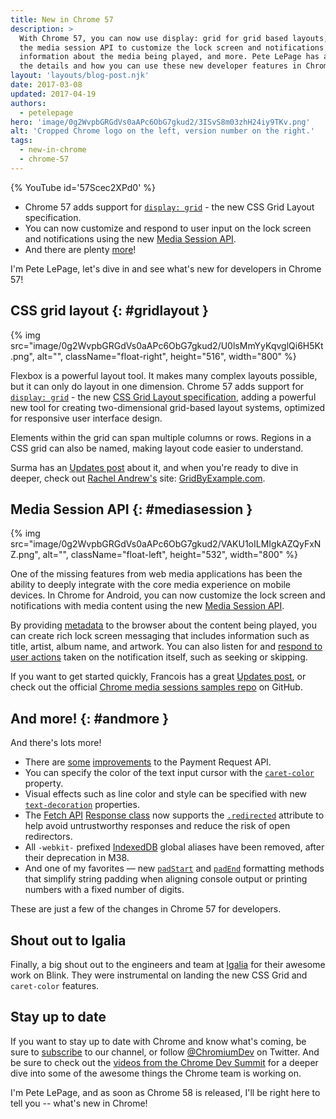 ```yaml
---
title: New in Chrome 57
description: >
  With Chrome 57, you can now use display: grid for grid based layouts, use
  the media session API to customize the lock screen and notifications with
  information about the media being played, and more. Pete LePage has all
  the details and how you can use these new developer features in Chrome 57!
layout: 'layouts/blog-post.njk'
date: 2017-03-08
updated: 2017-04-19
authors:
  - petelepage
hero: 'image/0g2WvpbGRGdVs0aAPc6ObG7gkud2/3ISvS8m03zhH24iy9TKv.png'
alt: 'Cropped Chrome logo on the left, version number on the right.'
tags:
  - new-in-chrome
  - chrome-57
---
```


{% YouTube id='57Scec2XPd0' %}

* Chrome 57 adds support for [`display: grid`](#gridlayout) - the new
  CSS Grid Layout specification.
* You can now customize and respond to user input on the lock screen and
  notifications using the new [Media Session API](#mediasession).
* And there are plenty [more](#andmore)!

I'm Pete LePage, let's dive in and see what's new for developers in Chrome 57!

## CSS grid layout {: #gridlayout }

{% img src="image/0g2WvpbGRGdVs0aAPc6ObG7gkud2/U0lsMmYyKqvglQi6H5Kt.png", alt="", className="float-right", height="516", width="800" %}

Flexbox is a powerful layout tool. It makes many complex layouts possible,
but it can only do layout in one dimension. Chrome 57 adds support for
[`display: grid`](https://developer.mozilla.org/en-US/docs/Learn/CSS/CSS_layout/Grids) -
the new [CSS Grid Layout specification](https://www.w3.org/TR/css3-grid-layout/),
adding a powerful new tool for creating two-dimensional grid-based layout
systems, optimized for responsive user interface design.

Elements within the grid can span multiple columns or rows. Regions in a
CSS grid can also be named, making layout code easier to understand.

Surma has an [Updates post](https://developers.google.com/web/updates/2017/01/css-grid)
about it, and when you're ready to dive in deeper, check out
[Rachel Andrew's](https://twitter.com/rachelandrew) site:
[GridByExample.com](http://gridbyexample.com/).

## Media Session API {: #mediasession }

{% img src="image/0g2WvpbGRGdVs0aAPc6ObG7gkud2/VAKU1oILMIgkAZQyFxNZ.png", alt="", className="float-left", height="532", width="800" %}

One of the missing features from web media applications has been the
ability to deeply integrate with the core media experience on mobile devices.
In Chrome for Android, you can now customize the lock screen and notifications
with media content using the new [Media Session API](https://wicg.github.io/mediasession/).

By providing [metadata](https://developers.google.com/web/updates/2017/02/media-session#set_metadata)
to the browser about the content being played, you can create rich lock screen
messaging that includes information such as title, artist, album name, and
artwork. You can also listen for and
[respond to user actions](https://developers.google.com/web/updates/2017/02/media-session#previous_track_next_track)
taken on the notification itself, such as seeking or skipping.

If you want to get started quickly, Francois has a great
[Updates post](https://developers.google.com/web/updates/2017/02/media-session),
or check out the official
[Chrome media sessions samples repo](https://googlechrome.github.io/samples/media-session/)
on GitHub.

## And more! {: #andmore }

And there's lots more!

* There are [some](https://developers.google.com/web/updates/2017/01/payment-request-updates)
  [improvements](https://developers.google.com/web/updates/2017/01/payment-request-updates#paymentmethoddata_supports_basic-card)
  to the Payment Request API.
* You can specify the color of the text input cursor with the
  [`caret-color`](https://www.chromestatus.com/feature/5720917787279360)
  property.
* Visual effects such as line color and style can be specified with new
  [`text-decoration`](https://developer.mozilla.org/en-US/docs/Web/CSS/text-decoration)
  properties.
* The [Fetch API](https://developer.mozilla.org/en-US/docs/Web/API/Fetch_API)
  [Response class](https://developer.mozilla.org/en-US/docs/Web/API/Response)
  now supports the
  [`.redirected`](https://developer.mozilla.org/en-US/docs/Web/API/Response/redirected)
  attribute to help avoid untrustworthy responses and reduce the risk of open
  redirectors.
* All `-webkit-` prefixed [IndexedDB](https://developer.mozilla.org/en-US/docs/Web/API/IndexedDB_API)
  global aliases have been removed, after
  their deprecation in M38.
* And one of my favorites &mdash; new
  [`padStart`](https://developer.mozilla.org/en-US/docs/Web/JavaScript/Reference/Global_Objects/String/padStart)
  and
  [`padEnd`](https://developer.mozilla.org/en-US/docs/Web/JavaScript/Reference/Global_Objects/String/padEnd)
  formatting methods that simplify string padding when aligning console output
  or printing numbers with a fixed number of digits.

These are just a few of the changes in Chrome 57 for developers.

## Shout out to Igalia

Finally, a big shout out to the engineers and team at
[Igalia](https://www.igalia.com/) for their awesome work on Blink. They
were instrumental on landing the new CSS Grid and `caret-color` features.

## Stay up to date

If you want to stay up to date with Chrome and know what's coming, be sure to
[subscribe](https://goo.gl/6FP1a5) to our channel, or follow
[@ChromiumDev](//twitter.com/chromiumdev) on Twitter. And be sure to check out the
[videos from the Chrome Dev Summit](https://www.youtube.com/playlist?list=PLNYkxOF6rcIBTs2KPy1E6tIYaWoFcG3uj)
for a deeper dive into some of the awesome things the Chrome team is working on.

I'm Pete LePage, and as soon as Chrome 58 is released, I'll be right here
to tell you -- what's new in Chrome!
